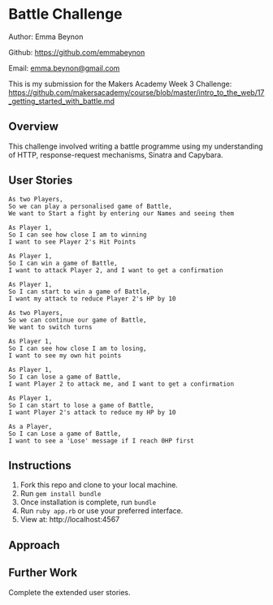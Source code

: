 Battle Challenge
==================

Author: Emma Beynon

Github: https://github.com/emmabeynon

Email: emma.beynon@gmail.com

This is my submission for the Makers Academy Week 3 Challenge: https://github.com/makersacademy/course/blob/master/intro_to_the_web/17_getting_started_with_battle.md

Overview
---------
This challenge involved writing a battle programme using my understanding of HTTP, response-request mechanisms, Sinatra and Capybara.

User Stories
------------
```
As two Players,
So we can play a personalised game of Battle,
We want to Start a fight by entering our Names and seeing them

As Player 1,
So I can see how close I am to winning
I want to see Player 2's Hit Points

As Player 1,
So I can win a game of Battle,
I want to attack Player 2, and I want to get a confirmation

As Player 1,
So I can start to win a game of Battle,
I want my attack to reduce Player 2's HP by 10

As two Players,
So we can continue our game of Battle,
We want to switch turns

As Player 1,
So I can see how close I am to losing,
I want to see my own hit points

As Player 1,
So I can lose a game of Battle,
I want Player 2 to attack me, and I want to get a confirmation

As Player 1,
So I can start to lose a game of Battle,
I want Player 2's attack to reduce my HP by 10

As a Player,
So I can Lose a game of Battle,
I want to see a 'Lose' message if I reach 0HP first
```

Instructions
------------
1. Fork this repo and clone to your local machine.
2. Run ```gem install bundle```
3. Once installation is complete, run ```bundle```
4. Run ```ruby app.rb``` or use your preferred interface.
5. View at: http://localhost:4567

Approach
---------

Further Work
-------------
Complete the extended user stories.
